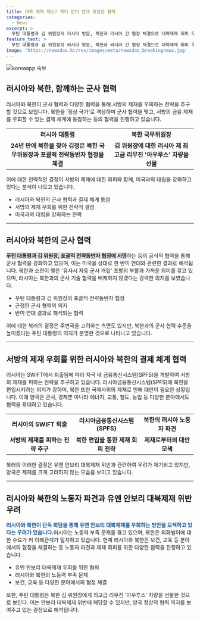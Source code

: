 ```yaml
---
title: 대북 제재 패스? 북러 반미 연대 위험한 협력
categories:
  - News
excerpt: >
  푸틴 대통령과 김 위원장의 러시아 방문, 북한과 러시아 간 협정 체결으로 대북제재 회피 우려, 군사협력 등 협력 계획에 대한 분석. 북러는 서방의 제재를 우회하기 위한 결제 체계 개발 및 군사 기술 협력을 통한 대처를 모색하며 제재를 회피할 가능성이 있음.북한과 러시아의 협정을 통해 유엔 제재 회피 우려가 크나 에너지, 교통 등 분야에서의 협력 또한 예고함.북한 노동자 파견과 관련한 우려도 제기되고 있음. 만약, 이러한 요약문으로 클릭을 유도하려면 다소 염려의 여지가 있을 수 있지만 추가 정보를 통해 읽는 독자들에게는 유용할 수 있습니다.
feature_text: >
  푸틴 대통령과 김 위원장의 러시아 방문, 북한과 러시아 간 협정 체결으로 대북제재 회피 우려, 군사협력 등 협력 계획에 대한 분석. 북러는 서방의 제재를 우회하기 위한 결제 체계 개발 및 군사 기술 협력을 통한 대처를 모색하며 제재를 회피할 가능성이 있음.북한과 러시아의 협정을 통해 유엔 제재 회피 우려가 크나 에너지, 교통 등 분야에서의 협력 또한 예고함.북한 노동자 파견과 관련한 우려도 제기되고 있음. 만약, 이러한 요약문으로 클릭을 유도하려면 다소 염려의 여지가 있을 수 있지만 추가 정보를 통해 읽는 독자들에게는 유용할 수 있습니다.
image: 'https://newsdao.kr/res/images/meta/newsdao_breakingnews.jpg'
---
```


<p><img src="https://newsdao.kr/res/images/meta/newsdao_breakingnews.jpg" alt="koreaapp 속보" /></p>

<h2 data-ke-size="size26">러시아와 북한, 함께하는 군사 협력</h2>

<p data-ke-size="size16">러시아와 북한이 군사 협력과 다양한 협력을 통해 서방의 제재를 우회하는 전략을 추구할 것으로 보입니다. 북한을 '정상 국가'로 격상하며 군사 협력을 맺고, 서방의 금융 제재를 우회할 수 있는 결제 체계에 동참하는 등의 협력을 진행하고 있습니다.</p>

<table>
  <tr>
    <td style="text-align: center; height: 17px;"><b>러시아 대통령</b></td>
    <td style="text-align: center; height: 17px;"><b>북한 국무위원장</b></td>
  </tr>
  <tr>
    <td style="text-align: center; height: 17px;"><b>24년 만에 북한을 찾아 김정은 북한 국무위원장과 포괄적 전략동반자 협정을 체결</b></td>
    <td style="text-align: center; height: 17px;"><b>김 위원장에 대한 러시아 제 최고급 리무진 '아우루스' 차량을 선물</b></td>
  </tr>
</table>

<p data-ke-size="size16">이에 대한 전략적인 결정이 서방의 제재에 대한 회피와 함께, 미국과의 대립을 강화하고 있다는 분석이 나오고 있습니다.</p>

<ul>
  <li>러시아와 북한의 군사 협력과 결제 체계 동참</li>
  <li>서방의 제재 우회를 위한 전략적 결정</li>
  <li>미국과의 대립을 강화하는 전략</li>
</ul>

<hr>

<h2 data-ke-size="size26">러시아와 북한의 군사 협력</h2>

<p data-ke-size="size16"><b><span style="background-color: #21538527;">푸틴 대통령과 김 위원장, 포괄적 전략동반자 협정에 서명</span></b>하는 등의 공식적 협력을 통해 군사 협력을 강화하고 있으며, 이는 미국을 상대로 한 반미 연대와 관련한 결과로 해석됩니다. 북한과 소련이 맺은 '유사시 자동 군사 개입' 조항의 부활과 가까운 의미를 갖고 있으며, 러시아는 북한과의 군사 기술 협력을 배제하지 않겠다는 강력한 의지를 보였습니다.</p>

<ul>
  <li>푸틴 대통령과 김 위원장의 포괄적 전략동반자 협정</li>
  <li>근접한 군사 협력의 의지</li>
  <li>반미 연대 결과로 해석되는 협력</li>
</ul>

<p data-ke-size="size16">이에 대한 북러의 결정은 주변국을 고려하는 측면도 있지만, 북한과의 군사 협력 수준을 높이겠다는 푸틴 대통령의 의지가 분명한 것으로 나타나고 있습니다.</p>

<hr>

<h2 data-ke-size="size26">서방의 제재 우회를 위한 러시아와 북한의 결제 체계 협력</h2>

<p data-ke-size="size16">러시아는 SWIFT에서 퇴출됨에 따라 자국 내 금융통신시스템(SPFS)을 개발하여 서방의 제재를 피하는 전략을 추구하고 있습니다. 러시아금융통신시스템(SPFS)에 북한을 편입시키려는 의지가 강하며, 북한 또한 국제사회의 제재로 인해 대안이 필요한 상황입니다. 이에 양국은 군사, 경제뿐 아니라 에너지, 교통, 철도, 농업 등 다양한 분야에서도 협력을 확대하고 있습니다.</p>

<table>
  <tr>
    <td style="text-align: center; height: 17px;"><b>러시아의 SWIFT 퇴출</b></td>
    <td style="text-align: center; height: 17px;"><b>러시아금융통신시스템(SPFS)</b></td>
    <td style="text-align: center; height: 17px;"><b>북한의 러시아 노동자 파견</b></td>
  </tr>
  <tr>
    <td style="text-align: center; height: 17px;"><b>서방의 제재를 피하는 전략 추구</b></td>
    <td style="text-align: center; height: 17px;"><b>북한 편입을 통한 제재 회피 전략</b></td>
    <td style="text-align: center; height: 17px;"><b>제재로부터의 대안 모색</b></td>
  </tr>
</table>

<p data-ke-size="size16">북러의 이러한 결정은 유엔 안보리 대북제재 위반과 관련하여 우려가 제기되고 있지만, 양국은 제재를 크게 고려하지 않는 모습을 보이고 있습니다.</p>

<hr>

<h2 data-ke-size="size26">러시아와 북한의 노동자 파견과 유엔 안보리 대북제재 위반 우려</h2>

<p data-ke-size="size16"><b><span style="color: #1a5490;">러시아와 북한이 단독 회담을 통해 유엔 안보리 대북제재를 우회하는 방안을 모색하고 있다는 우려가 있습니다.</span></b>러시아는 노동력 부족 문제를 겪고 있으며, 북한은 외화벌이에 대한 수요가 커 이해관계가 일치하고 있습니다. 현재 러시아와 북한은 보건, 교육 등 분야에서의 협정을 체결하는 등 노동자 파견과 제재 회피를 위한 다양한 협력을 진행하고 있습니다.</p>

<ul>
  <li>유엔 안보리 대북제재 우회를 위한 협의</li>
  <li>러시아와 북한의 노동력 부족 문제</li>
  <li>보건, 교육 등 다양한 분야에서의 협정 체결</li>
</ul>

<p data-ke-size="size16">또한, 푸틴 대통령은 북한 김 위원장에게 최고급 리무진 '아우루스' 차량을 선물한 것으로 보인다. 이는 안보리 대북제재 위반에 해당할 수 있지만, 양국 정상의 협력 의지를 보여주고 있는 결정으로 해석됩니다.</p>

